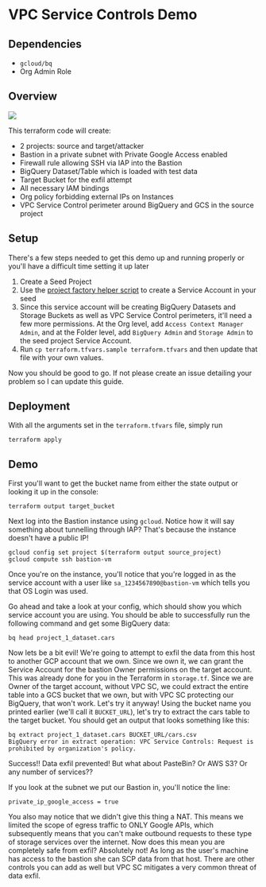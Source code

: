 # VPC Service Controls Demo

## Dependencies

* `gcloud/bq`
* Org Admin Role

## Overview

![](assets/arch.png)

This terraform code will create:

* 2 projects: source and target/attacker
* Bastion in a private subnet with Private Google Access enabled
* Firewall rule allowing SSH via IAP into the Bastion
* BigQuery Dataset/Table which is loaded with test data
* Target Bucket for the exfil attempt
* All necessary IAM bindings
* Org policy forbidding external IPs on Instances
* VPC Service Control perimeter around BigQuery and GCS in the source project

## Setup

There's a few steps needed to get this demo up and running properly or you'll have a difficult time setting it up later

1. Create a Seed Project
2. Use the [project factory helper script](https://github.com/terraform-google-modules/terraform-google-project-factory/blob/master/helpers/setup-sa.sh) to create a Service Account in your seed
3. Since this service account will be creating BigQuery Datasets and Storage Buckets as well as VPC Service Control perimeters, it'll need a few more permissions. At the Org level, add `Access Context Manager Admin`, and at the Folder level, add `BigQuery Admin` and `Storage Admin` to the seed project Service Account.
4. Run `cp terraform.tfvars.sample terraform.tfvars` and then update that file with your own values.

Now you should be good to go. If not please create an issue detailing your problem so I can update this guide.

## Deployment

With all the arguments set in the `terraform.tfvars` file, simply run

```
terraform apply
```

## Demo


First you'll want to get the bucket name from either the state output or looking it up in the console:

```
terraform output target_bucket
```

Next log into the Bastion instance using `gcloud`. Notice how it will say something about tunnelling through IAP?
That's because the instance doesn't have a public IP!

```
gcloud config set project $(terraform output source_project)
gcloud compute ssh bastion-vm
```

Once you're on the instance, you'll notice that you're logged in as the service account with a user like `sa_1234567890@bastion-vm` which tells you that OS Login was used.

Go ahead and take a look at your config, which should show you which service account you are using. You should be able to successfully run the following command and get some BigQuery data:

```
bq head project_1_dataset.cars
```


Now lets be a bit evil! We're going to attempt to exfil the data from this host to another GCP account that we own.
Since we own it, we can grant the Service Account for the bastion Owner permissions on the target account. This was already
done for you in the Terraform in `storage.tf`. Since we are Owner of the target account, without VPC SC, we could extract the
entire table into a GCS bucket that we own, but with VPC SC protecting our BigQuery, that won't work. Let's try it anyway!
Using the bucket name you printed earlier (we'll call it `BUCKET_URL`), let's try to extract the cars table to the target bucket.
You should get an output that looks something like this:

```
bq extract project_1_dataset.cars BUCKET_URL/cars.csv
BigQuery error in extract operation: VPC Service Controls: Request is prohibited by organization's policy.
```

Success!! Data exfil prevented! But what about PasteBin? Or AWS S3? Or any number of services??

If you look at the subnet we put our Bastion in, you'll notice the line:

```
private_ip_google_access = true
```

You also may notice that we didn't give this thing a NAT. This means we limited the scope of egress traffic to ONLY Google APIs,
which subsequently means that you can't make outbound requests to these type of storage services over the internet. Now does this
mean you are completely safe from exfil? Absolutely not! As long as the user's machine has access to the bastion she can SCP data
from that host. There are other controls you can add as well but VPC SC mitigates a very common threat of data exfil.
